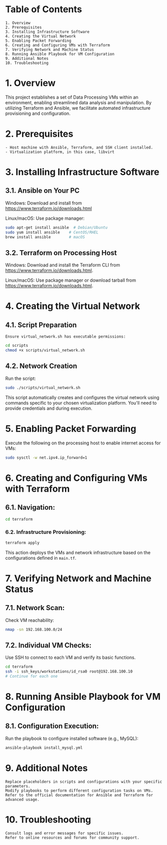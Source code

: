 # Table of Contents

    1. Overview
    2. Prerequisites
    3. Installing Infrastructure Software
    4. Creating the Virtual Network
    5. Enabling Packet Forwarding
    6. Creating and Configuring VMs with Terraform
    7. Verifying Network and Machine Status
    8. Running Ansible Playbook for VM Configuration
    9. Additional Notes
    10. Troubleshooting

# 1. Overview

This project establishes a set of Data Processing VMs within an environment, enabling streamlined data analysis and manipulation. By utilizing Terraform and Ansible, we facilitate automated infrastructure provisioning and configuration.

# 2. Prerequisites
    - Host machine with Ansible, Terraform, and SSH client installed.
    - Virtualization platform, in this case, libvirt

# 3. Installing Infrastructure Software
 
## 3.1. Ansible on Your PC

Windows: Download and install from https://www.terraform.io/downloads.html

Linux/macOS: Use package manager:

```bash
sudo apt-get install ansible  # Debian/Ubuntu
sudo yum install ansible    # CentOS/RHEL
brew install ansible        # macOS
```

## 3.2. Terraform on Processing Host

Windows: Download and install the Terraform CLI from https://www.terraform.io/downloads.html.

Linux/macOS: Use package manager or download tarball from https://www.terraform.io/downloads.html.

# 4. Creating the Virtual Network

## 4.1. Script Preparation

    Ensure virtual_network.sh has executable permissions:

```bash
cd scripts
chmod +x scripts/virtual_network.sh
```

## 4.2. Network Creation

Run the script:
```bash
sudo ./scripts/virtual_network.sh
```

This script automatically creates and configures the virtual network using commands specific to your chosen virtualization platform. You'll need to provide credentials and during execution.

# 5. Enabling Packet Forwarding

Execute the following on the processing host to enable internet access for VMs:

```bash
sudo sysctl -w net.ipv4.ip_forward=1
```

# 6. Creating and Configuring VMs with Terraform

## 6.1. Navigation:

```bash
cd terraform
```

### 6.2. Infrastructure Provisioning:

```bash
terraform apply
```

This action deploys the VMs and network infrastructure based on the configurations defined in `main.tf`.

# 7. Verifying Network and Machine Status

## 7.1. Network Scan:

Check VM reachability:

```bash
nmap -sn 192.168.100.0/24
```

## 7.2. Individual VM Checks:

Use SSH to connect to each VM and verify its basic functions.

```bash
cd terraform 
ssh -i ssh_keys/workstations/id_rsa0 root@192.168.100.10
# Continue for each one
```

# 8. Running Ansible Playbook for VM Configuration

## 8.1. Configuration Execution:

Run the playbook to configure installed software (e.g., MySQL):

```bash
ansible-playbook install_mysql.yml
```

# 9. Additional Notes

    Replace placeholders in scripts and configurations with your specific parameters.
    Modify playbooks to perform different configuration tasks on VMs.
    Refer to the official documentation for Ansible and Terraform for advanced usage.

# 10. Troubleshooting

    Consult logs and error messages for specific issues.
    Refer to online resources and forums for community support.
